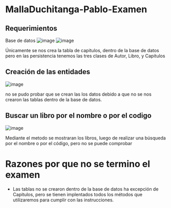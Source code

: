 # MallaDuchitanga-Pablo-Examen

## Requerimientos
Base de datos
![image](https://user-images.githubusercontent.com/33675679/83552148-ecb93380-a4ce-11ea-8d2d-47a37b07dc52.png)
![image](https://user-images.githubusercontent.com/33675679/83552358-41f54500-a4cf-11ea-8029-76ffc6caab6e.png)

Únicamente se nos crea la tabla de capitulos, dentro de la base de datos pero en las persistencia tenemos las tres clases de Autor, Libro, y Capitulos

## Creación de las entidades

![image](https://user-images.githubusercontent.com/33675679/83552531-8aacfe00-a4cf-11ea-880d-9662840264e0.png)


no se pudo probar que se crean las los datos debido a que no se nos crearon las tablas dentro de la base de datos.


## Buscar un libro por el nombre o por el codigo

![image](https://user-images.githubusercontent.com/33675679/83553347-ae247880-a4d0-11ea-96fb-a515e428f4d6.png)

Mediante el metodo se mostraran los libros, luego de realizar una búsqueda por el nombre o por el código, pero no se puede comprobar


# Razones por que no se termino el examen

- Las tablas no se crearon dentro de la base de datos ha excepción de Capitulos, pero se tienen implentados todos los métodos que utilizaremos para cumplir con las instrucciones.




